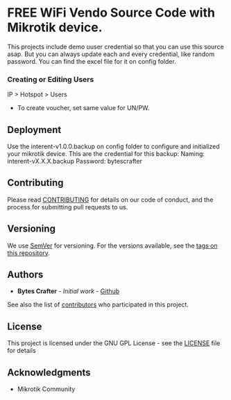 # FREE WiFi Vendo Source Code with Mikrotik device.

This projects include demo uuser credential so that you can use this source asap. But you can always update each and every credential, like random password. You can find the excel file for it on config folder.

### Creating or Editing Users

IP > Hotspot > Users

- To create voucher, set same value for UN/PW.

## Deployment

Use the interent-v1.0.0.backup on config folder to configure and initialized your mikrotik device. This are the credential for this backup: Naming: interent-vX.X.X.backup
Password: bytescrafter

## Contributing

Please read [CONTRIBUTING](CONTRIBUTING) for details on our code of conduct, and the process for submitting pull requests to us.

## Versioning

We use [SemVer](http://semver.org/) for versioning. For the versions available, see the [tags on this repository](https://github.com/BytesCrafter). 

## Authors

* **Bytes Crafter** - *Initial work* - [Github](https://github.com/BytesCrafter/Mikrotik-WiFi-Vendo.git)

See also the list of [contributors](https://github.com/BytesCrafter) who participated in this project.

## License

This project is licensed under the GNU GPL License - see the [LICENSE](LICENSE) file for details

## Acknowledgments

* Mikrotik Community